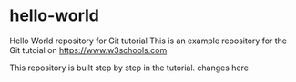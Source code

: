 # hello-world
Hello World repository for Git tutorial
This is an example repository for the Git tutoial on https://www.w3schools.com

This repository is built step by step in the tutorial. changes here
